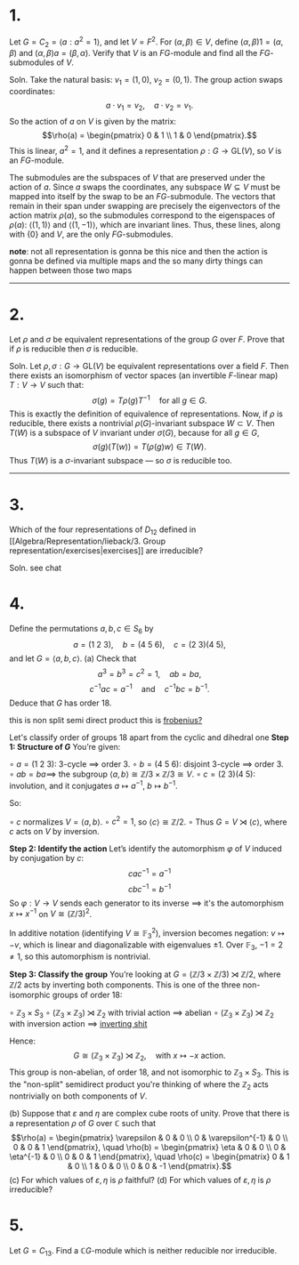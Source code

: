 
# 1.
Let $G = C_2 = \langle a : a^2 = 1 \rangle$, and let $V = F^2$. For $(\alpha, \beta) \in V$, define $(\alpha, \beta)1 = (\alpha, \beta)$ and $(\alpha, \beta)a = (\beta, \alpha)$. Verify that $V$ is an $FG$-module and find all the $FG$-submodules of $V$.

Soln.
 Take the natural basis: $v_1 = (1, 0)$, $v_2 = (0, 1)$. The group action swaps coordinates:
$$a \cdot v_1 = v_2, \quad a \cdot v_2 = v_1.$$So the action of $a$ on $V$ is given by the matrix:
$$\rho(a) = \begin{pmatrix} 0 & 1 \\ 1 & 0 \end{pmatrix}.$$This is linear, $a^2 = 1$, and it defines a representation $\rho: G \to \text{GL}(V)$, so $V$ is an $FG$-module.

The submodules are the subspaces of $V$ that are preserved under the action of $a$. Since $a$ swaps the coordinates, any subspace $W \subseteq V$ must be mapped into itself by the swap to be an $FG$-submodule. The vectors that remain in their span under swapping are precisely the eigenvectors of the action matrix $\rho(a)$, so the submodules correspond to the eigenspaces of $\rho(a)$: $\langle (1,1) \rangle$ and $\langle (1,-1) \rangle$, which are invariant lines. Thus, these lines, along with $\{0\}$ and $V$, are the only $FG$-submodules.


**note**: not all representation is gonna be this nice and then the action is gonna be defined via multiple maps and the so many dirty things can happen between those two maps

---

# 2.
Let $\rho$ and $\sigma$ be equivalent representations of the group $G$ over $F$. Prove that if $\rho$ is reducible then $\sigma$ is reducible.

Soln.
Let $\rho, \sigma : G \to \mathrm{GL}(V)$ be equivalent representations over a field $F$. Then there exists an isomorphism of vector spaces (an invertible $F$-linear map) $T : V \to V$ such that:
$$\sigma(g) = T \rho(g) T^{-1} \quad \text{for all } g \in G.$$
This is exactly the definition of equivalence of representations.
Now, if $\rho$ is reducible, there exists a nontrivial $\rho(G)$-invariant subspace $W \subset V$. Then $T(W)$ is a subspace of $V$ invariant under $\sigma(G)$, because for all $g \in G$,
$$\sigma(g)(T(w)) = T(\rho(g)w) \in T(W).$$
Thus $T(W)$ is a $\sigma$-invariant subspace — so $\sigma$ is reducible too.

---
 
# 3.
Which of the four representations of $D_{12}$ defined in [[Algebra/Representation/lieback/3. Group representation/exercises|exercises]] are irreducible?

Soln.
see chat

# 4.
Define the permutations $a, b, c \in S_6$ by
$$a = (1 \ 2 \ 3), \quad b = (4 \ 5 \ 6), \quad c = (2 \ 3)(4 \ 5),$$
and let $G = \langle a, b, c \rangle$.
(a) Check that
$$a^3 = b^3 = c^2 = 1, \quad ab = ba,$$
$$c^{-1}ac = a^{-1} \quad \text{and} \quad c^{-1}bc = b^{-1}.$$
Deduce that $G$ has order 18.

this is non split semi direct product this is [frobenius?](https://groupprops.subwiki.org/wiki/Generalized_dihedral_group_for_E9) 

Let's classify order of groups 18 apart from the cyclic and dihedral one
**Step 1: Structure of $G$**
You’re given:

$\circ$ $a = (1 \ 2 \ 3)$: 3-cycle $\implies$ order 3.
$\circ$ $b = (4 \ 5 \ 6)$: disjoint 3-cycle $\implies$ order 3.
$\circ$ $ab = ba \implies$ the subgroup $\langle a, b \rangle \cong \mathbb{Z}/3 \times \mathbb{Z}/3 \cong V$.
$\circ$ $c = (2 \ 3)(4 \ 5)$: involution, and it conjugates $a \mapsto a^{-1}$, $b \mapsto b^{-1}$.

So:

$\circ$ $c$ normalizes $V = \langle a, b \rangle$.
$\circ$ $c^2 = 1$, so $\langle c \rangle \cong \mathbb{Z}/2$.
$\circ$ Thus $G = V \rtimes \langle c \rangle$, where $c$ acts on $V$ by inversion.

**Step 2: Identify the action**
Let’s identify the automorphism $\varphi$ of $V$ induced by conjugation by $c$:
$$cac^{-1} = a^{-1}$$
$$cbc^{-1} = b^{-1}$$
So $\varphi: V \to V$ sends each generator to its inverse $\implies$ it's the automorphism $x \mapsto x^{-1}$ on $V \cong (\mathbb{Z}/3)^2$.

In additive notation (identifying $V \cong \mathbb{F}_3^2$), inversion becomes negation: $v \mapsto -v$, which is linear and diagonalizable with eigenvalues $\pm 1$. Over $\mathbb{F}_3$, $-1 = 2 \neq 1$, so this automorphism is nontrivial.

**Step 3: Classify the group**
You’re looking at $G = (\mathbb{Z}/3 \times \mathbb{Z}/3) \rtimes \mathbb{Z}/2$, where $\mathbb{Z}/2$ acts by inverting both components.
This is one of the three non-isomorphic groups of order 18:

$\circ$ $\mathbb{Z}_3 \times S_3$
$\circ$ $(\mathbb{Z}_3 \times \mathbb{Z}_3) \rtimes \mathbb{Z}_2$ with trivial action $\implies$ abelian
$\circ$ $(\mathbb{Z}_3 \times \mathbb{Z}_3) \rtimes \mathbb{Z}_2$ with inversion action $\implies$ [inverting shit](https://groupprops.subwiki.org/wiki/Generalized_dihedral_group_for_E9)

Hence:
 $$G \cong \left( \mathbb{Z}_3 \times \mathbb{Z}_3 \right) \rtimes \mathbb{Z}_2, \quad \text{with } x \mapsto -x \text{ action}.$$ This group is non-abelian, of order 18, and not isomorphic to $\mathbb{Z}_3 \times S_3$. This is the "non-split" semidirect product you're thinking of where the $\mathbb{Z}_2$ acts nontrivially on both components of $V$.


(b) Suppose that $\varepsilon$ and $\eta$ are complex cube roots of unity. Prove that there is a representation $\rho$ of $G$ over $\mathbb{C}$ such that
$$\rho(a) = \begin{pmatrix} \varepsilon & 0 & 0 \\ 0 & \varepsilon^{-1} & 0 \\ 0 & 0 & 1 \end{pmatrix}, \quad \rho(b) = \begin{pmatrix} \eta & 0 & 0 \\ 0 & \eta^{-1} & 0 \\ 0 & 0 & 1 \end{pmatrix}, \quad \rho(c) = \begin{pmatrix} 0 & 1 & 0 \\ 1 & 0 & 0 \\ 0 & 0 & -1 \end{pmatrix}.$$
(c) For which values of $\varepsilon, \eta$ is $\rho$ faithful?
(d) For which values of $\varepsilon, \eta$ is $\rho$ irreducible?

# 5.
Let $G = C_{13}$. Find a $\mathbb{C}G$-module which is neither reducible nor irreducible.
